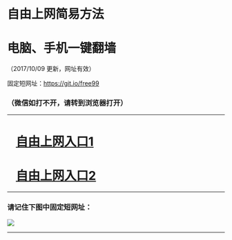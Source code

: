 ﻿# 自由上网简易方法

# 电脑、手机一键翻墙

（2017/10/09 更新，网址有效）

固定短网址：https://git.io/free99

### （微信如打不开，请转到浏览器打开）


***





# &nbsp;&nbsp; <a href="http://ft1005514087.fwq-tz-1001.info/fwqtz01.html?t=100900119956 " target="_blank">自由上网入口1</a>
# &nbsp;&nbsp; <a href="http://ft3240911305.fwq-tz-1002.info/fwqtz02.html?t=100900123532 " target="_blank">自由上网入口2</a>
***

### 请记住下图中固定短网址：

<img src="https://s3-us-west-2.amazonaws.com/fwq-1001/yjfq-20170905okok.png" /> 


***

